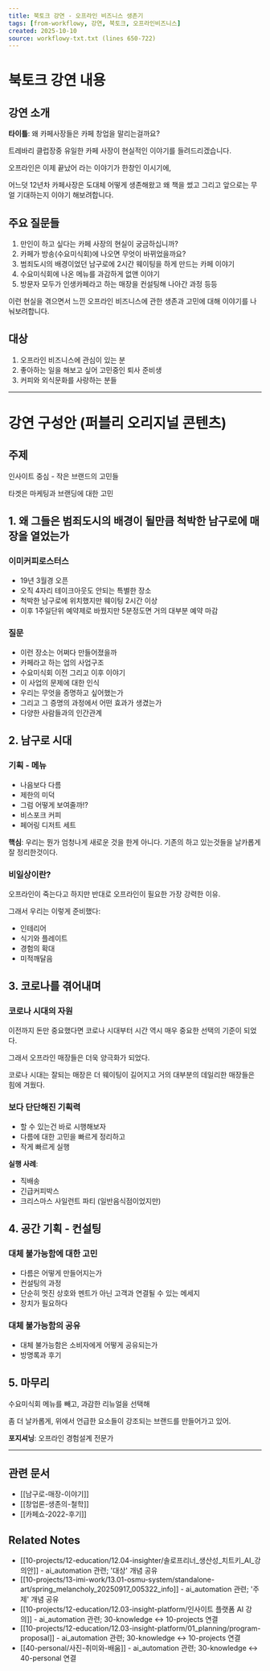 ```yaml
---
title: 북토크 강연 - 오프라인 비즈니스 생존기
tags: [from-workflowy, 강연, 북토크, 오프라인비즈니스]
created: 2025-10-10
source: workflowy-txt.txt (lines 650-722)
---
```


# 북토크 강연 내용

## 강연 소개

**타이틀**: 왜 카페사장들은 카페 창업을 말리는걸까요?

트레바리 클럽장중 유일한 카페 사장이 현실적인 이야기를 들려드리겠습니다.

오프라인은 이제 끝났어 라는 이야기가 한창인 이시기에,

어느덧 12년차 카페사장은 도대체 어떻게 생존해왔고 왜 책을 썼고 그리고 앞으로는 무얼 기대하는지 이야기 해보려합니다.

## 주요 질문들

1. 만인이 하고 싶다는 카페 사장의 현실이 궁금하십니까?
2. 카페가 방송(수요미식회)에 나오면 무엇이 바뀌었을까요?
3. 범죄도시의 배경이었던 남구로에 2시간 웨이팅을 하게 만드는 카페 이야기
4. 수요미식회에 나온 메뉴를 과감하게 없앤 이야기
5. 방문자 모두가 인생카페라고 하는 매장을 컨설팅해 나아간 과정 등등

이런 현실을 겪으면서 느낀 오프라인 비즈니스에 관한 생존과 고민에 대해 이야기를 나눠보려합니다.

## 대상

1. 오프라인 비즈니스에 관심이 있는 분
2. 좋아하는 일을 해보고 싶어 고민중인 퇴사 준비생
3. 커피와 외식문화를 사랑하는 분들

---

# 강연 구성안 (퍼블리 오리지널 콘텐츠)

## 주제
인사이트 중심 - 작은 브랜드의 고민들

타겟은 마케팅과 브랜딩에 대한 고민

## 1. 왜 그들은 범죄도시의 배경이 될만큼 척박한 남구로에 매장을 열었는가

### 이미커피로스터스
- 19년 3월경 오픈
- 오직 4자리 테이크아웃도 안되는 특별한 장소
- 척박한 남구로에 위치했지만 웨이팅 2시간 이상
- 이후 1주일단위 예약제로 바꿨지만 5분정도면 거의 대부분 예약 마감

### 질문
- 이런 장소는 어쩌다 만들어졌을까
- 카페라고 하는 업의 사업구조
- 수요미식회 이전 그리고 이후 이야기
- 이 사업의 문제에 대한 인식
- 우리는 무엇을 증명하고 싶어했는가
- 그리고 그 증명의 과정에서 어떤 효과가 생겼는가
- 다양한 사람들과의 인간관계

## 2. 남구로 시대

### 기획 - 메뉴
- 나음보다 다름
- 제한의 미덕
- 그럼 어떻게 보여줄까!?
- 비스포크 커피
- 페어링 디저트 세트

**핵심**: 우리는 뭔가 엄청나게 새로운 것을 한게 아니다. 기존의 하고 있는것들을 날카롭게 잘 정리한것이다.

### 비일상이란?
오프라인이 죽는다고 하지만 반대로 오프라인이 필요한 가장 강력한 이유.

그래서 우리는 이렇게 준비했다:
- 인테리어
- 식기와 플레이트
- 경험의 확대
- 미적깨달음

## 3. 코로나를 겪어내며

### 코로나 시대의 자원
이전까지 돈만 중요했다면 코로나 시대부터 시간 역시 매우 중요한 선택의 기준이 되었다.

그래서 오프라인 매장들은 더욱 양극화가 되었다.

코로나 시대는 잘되는 매장은 더 웨이팅이 길어지고 거의 대부분의 데일리한 매장들은 힘에 겨웠다.

### 보다 단단해진 기획력
- 할 수 있는건 바로 시행해보자
- 다름에 대한 고민을 빠르게 정리하고
- 작게 빠르게 실행

**실행 사례**:
- 직배송
- 긴급커피박스
- 크리스마스 사일런트 파티 (일반음식점이었지만)

## 4. 공간 기획 - 컨설팅

### 대체 불가능함에 대한 고민
- 다름은 어떻게 만들어지는가
- 컨설팅의 과정
- 단순히 멋진 상호와 멘트가 아닌 고객과 연결될 수 있는 메세지
- 장치가 필요하다

### 대체 불가능함의 공유
- 대체 불가능함은 소비자에게 어떻게 공유되는가
- 방명록과 후기

## 5. 마무리

수요미식회 메뉴를 빼고, 과감한 리뉴얼을 선택해

좀 더 날카롭게, 위에서 언급한 요소들이 강조되는 브랜드를 만들어가고 있어.

**포지셔닝**: 오프라인 경험설계 전문가

---

## 관련 문서
- [[남구로-매장-이야기]]
- [[창업론-생존의-철학]]
- [[카페쇼-2022-후기]]

## Related Notes

- [[10-projects/12-education/12.04-insighter/솔로프리너_생산성_치트키_AI_강의안]] - ai_automation 관련; '대상' 개념 공유
- [[10-projects/13-imi-work/13.01-osmu-system/standalone-art/spring_melancholy_20250917_005322_info]] - ai_automation 관련; '주제' 개념 공유
- [[10-projects/12-education/12.03-insight-platform/인사이트 플랫폼 AI 강의]] - ai_automation 관련; 30-knowledge ↔ 10-projects 연결
- [[10-projects/12-education/12.03-insight-platform/01_planning/program-proposal]] - ai_automation 관련; 30-knowledge ↔ 10-projects 연결
- [[40-personal/사진-취미와-배움]] - ai_automation 관련; 30-knowledge ↔ 40-personal 연결
